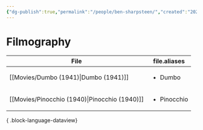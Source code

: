 ```yaml
---
{"dg-publish":true,"permalink":"/people/ben-sharpsteen/","created":"2024-06-20","updated":"2025-03-13"}
---
```



# Filmography

| File                                             | file.aliases                |
| ------------------------------------------------ | --------------------------- |
| [[Movies/Dumbo (1941)\|Dumbo (1941)]]         | <ul><li>Dumbo</li></ul>     |
| [[Movies/Pinocchio (1940)\|Pinocchio (1940)]] | <ul><li>Pinocchio</li></ul> |

{ .block-language-dataview}
